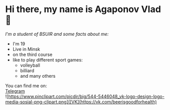 __Hi there, my name is Agaponov Vlad__ 👋
===
_I'm a student of BSUIR and some facts about me:_  
- I'm 19  
- Live in Minsk   
- on the third course   
- like to play different sport games:
  - volleyball
  - billiard
  - and many others

You can find me on:\
[Telegram](https://t.me/DarkVladius)\
![https://www.pinclipart.com/picdir/big/544-5446048_vk-logo-design-logo-media-sosial-png-clipart.png]([VK](https://vk.com/beerisgoodforhealth)
